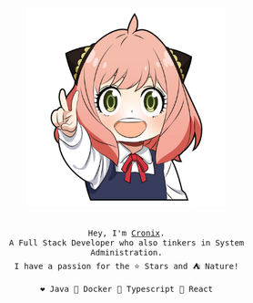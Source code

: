 <p align="center">
  <br>
  <br>
  <br>
  <img src="https://github.com/CronixZero/CronixZero/blob/main/assets/anya.png" width="350" />
  <br>
  <br>
  <br>
  <samp>
    Hey, I'm <a href="https://github.com/CronixZero">Cronix</a>.
    <br>A Full Stack Developer who also tinkers in System Administration.
    <br>I have a passion for the <kbd>⭐ Stars</kbd> and <kbd>⛺ Nature</kbd>!
    <br>
    <br><kbd>❤️ Java</kbd>
        <kbd>🐳 Docker</kbd>
        <kbd>📖 Typescript</kbd>
        <kbd>🦥 React</kbd>
  </samp>
  <br>
  <br>
  <br>
</p>